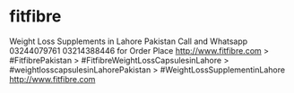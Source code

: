 # fitfibre
Weight Loss Supplements in Lahore Pakistan  Call and Whatsapp  03244079761  03214388446 for Order Place http://www.fitfibre.com > #FitfibrePakistan  > #FitfibreWeightLossCapsulesinLahore  > #weightlosscapsulesinLahorePakistan  > #WeightLossSupplementinLahore    http://www.fitfibre.com
